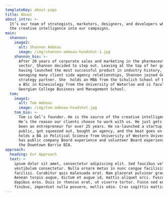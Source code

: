 ```yaml
---
templateKey: about-page
title: About
about_intro: >-
  It’s our team of strategists, marketers, designers, and developers who breathe
  the creative intelligence into our campaigns. 
main:
  shannon:
    image2:
      alt: Shannon Ambeau
      image: /img/shannon-ambeau-headshot-1.jpg
    shannon_bio: >-
      After 20 years of corporate sales and marketing in the pharmaceutical
      sector, Shannon decided to step out. Leaving at the top of her game,
      having launched the most successful product in industry history, and after
      managing many client side agency relationships, Shannon joined Gel as the
      strategy partner. She  holds an MBA from the Schulich School of Business,
      a BSc in Kinesiology from the University of Waterloo and is faculty in the
      Georgian College Business and Management School.
  tom:
    image1:
      alt: Tom Ambeau
      image: /img/tom-ambeau-headshot.jpg
    tom_bio: >-
      Tom is Gel’s founder. He is the source of the creative intelligence here.
      He’s the reason our clients choose to work with us. He just gets it. He’s
      been an entrepreneur for over 25 years. He co-launched a startup, took it
      public, got squeezed out, bought an agency, and the beat goes on. Tom
      holds a BA in Political Science from University of Western University, and
      has public company Board experience and volunteer Board experience with
      the Downtown Barrie BIA.
approach:
  heading: Our Approach
  text: >
    ipsum dolor sit amet, consectetur adipiscing elit. Sed faucibus velit sed
    vestibulum consectetur. Nulla ornare metus in nunc congue facilisis. Nulla
    facilisi. Curabitur quis malesuada erat. Nam placerat pulvinar gravida.
    Aenean turpis augue, dictum et augue id, mattis aliquet orci. Fusce sed
    dapibus eros. Duis in rhoncus erat, ut viverra tortor. Fusce sed enim
    finibus, imperdiet nulla posuere, mollis odio. Cras sagittis mattis luctus.
---
```


